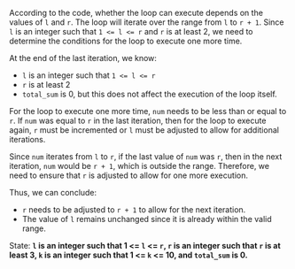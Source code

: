 According to the code, whether the loop can execute depends on the values of `l` and `r`. The loop will iterate over the range from `l` to `r + 1`. Since `l` is an integer such that `1 <= l <= r` and `r` is at least 2, we need to determine the conditions for the loop to execute one more time.

At the end of the last iteration, we know:
- `l` is an integer such that `1 <= l <= r`
- `r` is at least 2
- `total_sum` is 0, but this does not affect the execution of the loop itself.

For the loop to execute one more time, `num` needs to be less than or equal to `r`. If `num` was equal to `r` in the last iteration, then for the loop to execute again, `r` must be incremented or `l` must be adjusted to allow for additional iterations. 

Since `num` iterates from `l` to `r`, if the last value of `num` was `r`, then in the next iteration, `num` would be `r + 1`, which is outside the range. Therefore, we need to ensure that `r` is adjusted to allow for one more execution. 

Thus, we can conclude:
- `r` needs to be adjusted to `r + 1` to allow for the next iteration.
- The value of `l` remains unchanged since it is already within the valid range.

State: **`l` is an integer such that 1 <= `l` <= `r`, `r` is an integer such that `r` is at least 3, `k` is an integer such that 1 <= `k` <= 10, and `total_sum` is 0.**
